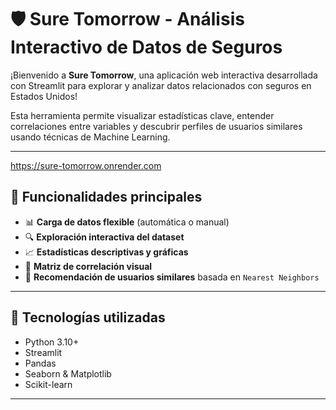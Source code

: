 # 🛡️ Sure Tomorrow - Análisis Interactivo de Datos de Seguros

¡Bienvenido a **Sure Tomorrow**, una aplicación web interactiva desarrollada con Streamlit para explorar y analizar datos relacionados con seguros en Estados Unidos!

Esta herramienta permite visualizar estadísticas clave, entender correlaciones entre variables y descubrir perfiles de usuarios similares usando técnicas de Machine Learning.

---
https://sure-tomorrow.onrender.com

## 🚀 Funcionalidades principales

- 📊 **Carga de datos flexible** (automática o manual)
- 🔍 **Exploración interactiva del dataset**
- 📈 **Estadísticas descriptivas y gráficas**
- 🎨 **Matriz de correlación visual**
- 🤖 **Recomendación de usuarios similares** basada en `Nearest Neighbors`

---

## 🧠 Tecnologías utilizadas

- Python 3.10+
- Streamlit
- Pandas
- Seaborn & Matplotlib
- Scikit-learn

---


